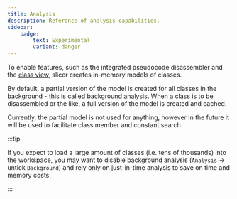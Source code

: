 ```yaml
---
title: Analysis
description: Reference of analysis capabilities.
sidebar:
    badge:
        text: Experimental
        variant: danger
---
```


To enable features, such as the integrated pseudocode disassembler and the [class view](/reference/class), slicer creates in-memory models of classes.

By default, a partial version of the model is created for all classes in the background - this is called background analysis.
When a class is to be disassembled or the like, a full version of the model is created and cached.

Currently, the partial model is not used for anything, however in the future it will be used to facilitate class member and constant search.

:::tip

If you expect to load a large amount of classes (i.e. tens of thousands) into the workspace, you may want to disable background analysis
(`Analysis` -> untick `Background`) and rely only on just-in-time analysis to save on time and memory costs.

:::
